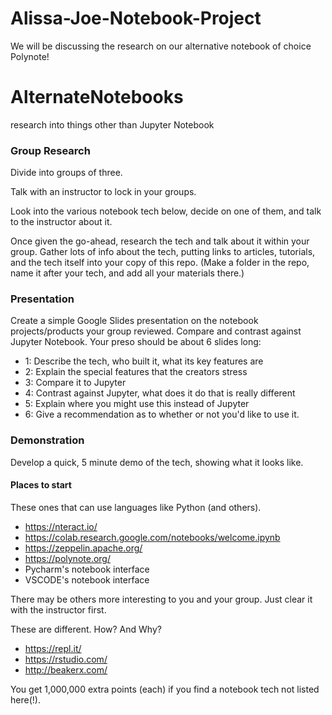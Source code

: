 # Alissa-Joe-Notebook-Project
We will be discussing the research on our alternative notebook of choice Polynote! 
# AlternateNotebooks
research into things other than Jupyter Notebook

### Group Research

Divide into groups of three. 

Talk with an instructor to lock in your groups.

Look into the various notebook tech below, decide on one of them, and talk to the instructor about it.

Once given the go-ahead, research the tech and talk about it within your group. Gather lots of info about the tech, putting links to articles, tutorials, and the tech itself into your copy of this repo. (Make a folder in the repo, name it after your tech, and add all your materials there.)

### Presentation

Create a simple Google Slides presentation on the notebook projects/products your group reviewed. Compare and contrast against Jupyter Notebook. Your preso should be about 6 slides long:
- 1: Describe the tech, who built it, what its key features are
- 2: Explain the special features that the creators stress
- 3: Compare it to Jupyter
- 4: Contrast against Jupyter, what does it do that is really different
- 5: Explain where you might use this instead of Jupyter
- 6: Give a recommendation as to whether or not you'd like to use it.

### Demonstration

Develop a quick, 5 minute demo of the tech, showing what it looks like. 

#### Places to start

These ones that can use languages like Python (and others).
- https://nteract.io/
- https://colab.research.google.com/notebooks/welcome.ipynb
- https://zeppelin.apache.org/
- https://polynote.org/
- Pycharm's notebook interface
- VSCODE's notebook interface

There may be others more interesting to you and your group. Just clear it with the instructor first.

These are different. How? And Why?
- https://repl.it/
- https://rstudio.com/
- http://beakerx.com/

You get 1,000,000 extra points (each) if you find a notebook tech not listed here(!).
